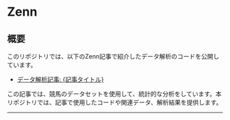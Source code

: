 # Zenn

## 概要
このリポジトリでは、以下のZenn記事で紹介したデータ解析のコードを公開しています。

- [データ解析記事: {記事タイトル}](https://zenn.dev/tsubonee/articles/bfc23addf71193)

この記事では、競馬のデータセットを使用して、統計的な分析をしています。本リポジトリでは、記事で使用したコードや関連データ、解析結果を提供します。

---
